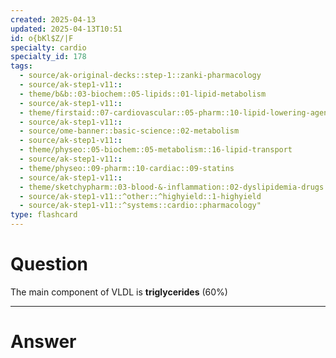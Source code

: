 ```yaml
---
created: 2025-04-13
updated: 2025-04-13T10:51
id: o{bKl$Z/|F
specialty: cardio
specialty_id: 178
tags:
  - source/ak-original-decks::step-1::zanki-pharmacology
  - source/ak-step1-v11::
  - theme/b&b::03-biochem::05-lipids::01-lipid-metabolism
  - source/ak-step1-v11::
  - theme/firstaid::07-cardiovascular::05-pharm::10-lipid-lowering-agents::*lipid-physiology
  - source/ak-step1-v11::
  - source/ome-banner::basic-science::02-metabolism
  - source/ak-step1-v11::
  - theme/physeo::05-biochem::05-metabolism::16-lipid-transport
  - source/ak-step1-v11::
  - theme/physeo::09-pharm::10-cardiac::09-statins
  - source/ak-step1-v11::
  - theme/sketchypharm::03-blood-&-inflammation::02-dyslipidemia-drugs::01-statins
  - source/ak-step1-v11::^other::^highyield::1-highyield
  - source/ak-step1-v11::^systems::cardio::pharmacology"
type: flashcard
---
```


# Question
The main component of VLDL is **triglycerides** (60%)

---

# Answer
